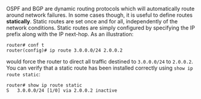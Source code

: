 OSPF and BGP are dynamic routing protocols which will automatically route
around network failures. In some cases though, it is useful to define routes
**statically**. Static routes are set once and for all, independently of the
network conditions. Static routes are simply configured by specifying
the IP prefix along with the IP next-hop. As an illustration:

```
router# conf t
router(config)# ip route 3.0.0.0/24 2.0.0.2
```

would force the router to direct all traffic destined to `3.0.0.0/24` to `2.0.0.2`.
You can verify that a static route has been installed correctly using
`show ip route static`:

```
router# show ip route static
S   3.0.0.0/24 [1/0] via 2.0.0.2 inactive
```
